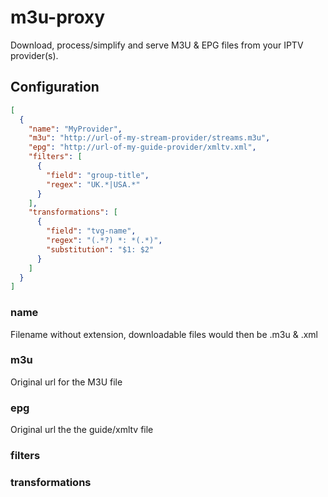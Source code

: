 # m3u-proxy

Download, process/simplify and serve M3U &amp; EPG files from your IPTV provider(s).

## Configuration

```json
[
  {
    "name": "MyProvider",
    "m3u": "http://url-of-my-stream-provider/streams.m3u",
    "epg": "http://url-of-my-guide-provider/xmltv.xml",
    "filters": [
      {
        "field": "group-title",
        "regex": "UK.*|USA.*"
      }
    ],
    "transformations": [
      {
        "field": "tvg-name",
        "regex": "(.*?) *: *(.*)",
        "substitution": "$1: $2"
      }
    ]
  }
]
```
### name
Filename without extension, downloadable files would then be <name>.m3u & <name>.xml

### m3u
Original url for the M3U file

### epg
Original url the the guide/xmltv file

### filters

### transformations
